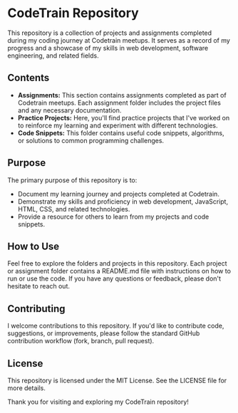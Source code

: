 # CodeTrain Repository

This repository is a collection of projects and assignments completed during my coding journey at Codetrain meetups. It serves as a record of my progress and a showcase of my skills in web development, software engineering, and related fields.

## Contents

- **Assignments:** This section contains assignments completed as part of Codetrain meetups. Each assignment folder includes the project files and any necessary documentation.
- **Practice Projects:** Here, you'll find practice projects that I've worked on to reinforce my learning and experiment with different technologies.
- **Code Snippets:** This folder contains useful code snippets, algorithms, or solutions to common programming challenges.

## Purpose

The primary purpose of this repository is to:
- Document my learning journey and projects completed at Codetrain.
- Demonstrate my skills and proficiency in web development, JavaScript, HTML, CSS, and related technologies.
- Provide a resource for others to learn from my projects and code snippets.

## How to Use

Feel free to explore the folders and projects in this repository. Each project or assignment folder contains a README.md file with instructions on how to run or use the code. If you have any questions or feedback, please don't hesitate to reach out.

## Contributing

I welcome contributions to this repository. If you'd like to contribute code, suggestions, or improvements, please follow the standard GitHub contribution workflow (fork, branch, pull request).

## License

This repository is licensed under the MIT License. See the LICENSE file for more details.

Thank you for visiting and exploring my CodeTrain repository!
